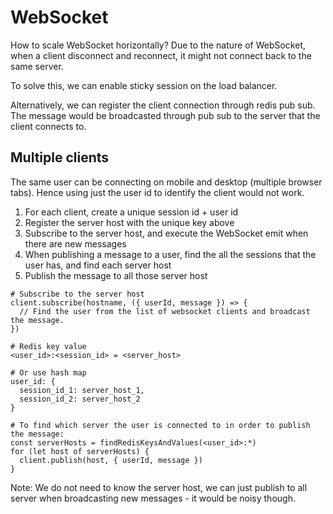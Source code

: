 # WebSocket

How to scale WebSocket horizontally? Due to the nature of WebSocket, when a client disconnect and reconnect, it might not connect back to the same server.

To solve this, we can enable sticky session on the load balancer.

Alternatively, we can register the client connection through redis pub sub. The message would be broadcasted through pub sub to the server that the client connects to.


## Multiple clients

The same user can be connecting on mobile and desktop (multiple browser tabs). Hence using just the user id to identify the client would not work.


1. For each client, create a unique session id + user id
2. Register the server host with the unique key above
3. Subscribe to the server host, and execute the WebSocket emit when there are new messages
4. When publishing a message to a user, find the all the sessions that the user has, and find each server host
5. Publish the message to all those server host

```
# Subscribe to the server host
client.subscribe(hostname, ({ userId, message }) => {
  // Find the user from the list of websocket clients and broadcast the message.
})

# Redis key value
<user_id>:<session_id> = <server_host>

# Or use hash map
user_id: {
  session_id_1: server_host_1,
  session_id_2: server_host_2
}

# To find which server the user is connected to in order to publish the message:
const serverHosts = findRedisKeysAndValues(<user_id>:*)
for (let host of serverHosts) {
  client.publish(host, { userId, message })
}
```

Note: We do not need to know the server host, we can just publish to all server when broadcasting new messages - it would be noisy though.

